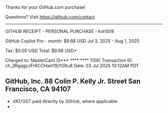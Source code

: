 Thanks for your GitHub.com purchase!

Questions? Visit https://github.com/contact

------------------------------------
GITHUB RECEIPT - PERSONAL PURCHASE - koh508


GitHub Copilot Pro - month: $9.68 USD
Jul 3, 2025 - Aug 1, 2025


Tax: $0.00 USD
Total: $9.68 USD*

Charged to: MasterCard (5*** **** **** 1156)
Transaction ID: ch_3RgqgzJFr6CCHwIi19jYGKu8
Date: 03 Jul 2025 10:12AM PDT


GitHub, Inc.
88 Colin P. Kelly Jr. Street
San Francisco, CA 94107
------------------------------------

* VAT/GST paid directly by GitHub, where applicable
* 
